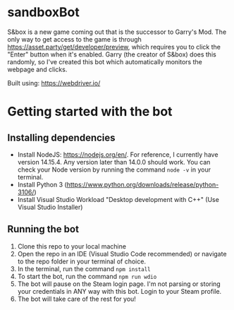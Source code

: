 # sandboxBot
S&box is a new game coming out that is the successor to Garry's Mod. The only way to get access to the game is through https://asset.party/get/developer/preview, which requires you to click the "Enter" button when it's enabled. Garry (the creator of S&box) does this randomly, so I've created this bot which automatically monitors the webpage and clicks.

Built using: https://webdriver.io/

# Getting started with the bot

## Installing dependencies
* Install NodeJS: https://nodejs.org/en/. For reference, I currently have version 14.15.4. Any version later than 14.0.0 should work. You can check your Node version by running the command ```node -v``` in your terminal.
* Install Python 3 (https://www.python.org/downloads/release/python-3106/)
* Install Visual Studio Workload "Desktop development with C++" (Use Visual Studio Installer)

## Running the bot
1. Clone this repo to your local machine
2. Open the repo in an IDE (Visual Studio Code recommended) or navigate to the repo folder in your terminal of choice.
3. In the terminal, run the command ```npm install```
4. To start the bot, run the command ```npm run wdio```
5. The bot will pause on the Steam login page. I'm not parsing or storing your credentials in ANY way with this bot. Login to your Steam profile.
6. The bot will take care of the rest for you!
